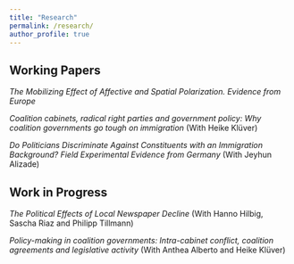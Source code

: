 ```yaml
---
title: "Research"
permalink: /research/
author_profile: true
---
```


## Working Papers

*The Mobilizing Effect of Affective and Spatial Polarization. Evidence from Europe*

*Coalition cabinets, radical right parties and government policy: Why coalition governments go tough on immigration* (With Heike Klüver)

*Do Politicians Discriminate Against Constituents with an Immigration Background? Field Experimental Evidence from Germany* (With Jeyhun Alizade)

## Work in Progress

*The Political Effects of Local Newspaper Decline* (With Hanno Hilbig, Sascha Riaz and Philipp Tillmann)

*Policy-making in coalition governments: Intra-cabinet conflict, coalition agreements and legislative activity* (With Anthea Alberto and Heike Klüver)